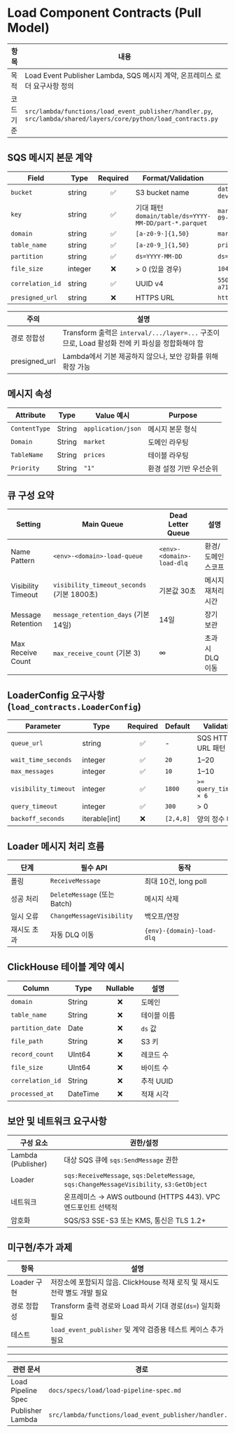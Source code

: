 # Load Component Contracts (Pull Model)

| 항목 | 내용 |
|------|------|
| 목적 | Load Event Publisher Lambda, SQS 메시지 계약, 온프레미스 로더 요구사항 정의 |
| 코드 기준 | `src/lambda/functions/load_event_publisher/handler.py`, `src/lambda/shared/layers/core/python/load_contracts.py` |

## SQS 메시지 본문 계약

| Field | Type | Required | Format/Validation | Example |
|-------|------|:--------:|------------------|---------|
| `bucket` | string | ✅ | S3 bucket name | `data-pipeline-curated-dev` |
| `key` | string | ✅ | 기대 패턴 `domain/table/ds=YYYY-MM-DD/part-*.parquet` | `market/prices/ds=2025-09-10/part-001.parquet` |
| `domain` | string | ✅ | `[a-z0-9-]{1,50}` | `market` |
| `table_name` | string | ✅ | `[a-z0-9_]{1,50}` | `prices` |
| `partition` | string | ✅ | `ds=YYYY-MM-DD` | `ds=2025-09-10` |
| `file_size` | integer | ❌ | > 0 (있을 경우) | `1048576` |
| `correlation_id` | string | ✅ | UUID v4 | `550e8400-e29b-41d4-a716-446655440000` |
| `presigned_url` | string | ❌ | HTTPS URL | `https://...` |

| 주의 | 설명 |
|------|------|
| 경로 정합성 | Transform 출력은 `interval/.../layer=...` 구조이므로, Load 활성화 전에 키 파싱을 정합화해야 함 |
| presigned_url | Lambda에서 기본 제공하지 않으나, 보안 강화를 위해 확장 가능 |

## 메시지 속성

| Attribute | Type | Value 예시 | Purpose |
|-----------|------|------------|---------|
| `ContentType` | String | `application/json` | 메시지 본문 형식 |
| `Domain` | String | `market` | 도메인 라우팅 |
| `TableName` | String | `prices` | 테이블 라우팅 |
| `Priority` | String | `"1"` | 환경 설정 기반 우선순위 |

## 큐 구성 요약

| Setting | Main Queue | Dead Letter Queue | 설명 |
|---------|------------|-------------------|------|
| Name Pattern | `<env>-<domain>-load-queue` | `<env>-<domain>-load-dlq` | 환경/도메인 스코프 |
| Visibility Timeout | `visibility_timeout_seconds` (기본 1800초) | 기본값 30초 | 메시지 재처리 시간 |
| Message Retention | `message_retention_days` (기본 14일) | 14일 | 장기 보관 |
| Max Receive Count | `max_receive_count` (기본 3) | ∞ | 초과 시 DLQ 이동 |

## LoaderConfig 요구사항 (`load_contracts.LoaderConfig`)

| Parameter | Type | Required | Default | Validation |
|-----------|------|:--------:|---------|------------|
| `queue_url` | string | ✅ | - | SQS HTTPS URL 패턴 |
| `wait_time_seconds` | integer | ✅ | `20` | 1–20 |
| `max_messages` | integer | ✅ | `10` | 1–10 |
| `visibility_timeout` | integer | ✅ | `1800` | `>= query_timeout × 6` |
| `query_timeout` | integer | ✅ | `300` | > 0 |
| `backoff_seconds` | iterable[int] | ❌ | `[2,4,8]` | 양의 정수 배열 |

## Loader 메시지 처리 흐름

| 단계 | 필수 API | 동작 |
|------|----------|------|
| 폴링 | `ReceiveMessage` | 최대 10건, long poll |
| 성공 처리 | `DeleteMessage` (또는 Batch) | 메시지 삭제 |
| 일시 오류 | `ChangeMessageVisibility` | 백오프/연장 |
| 재시도 초과 | 자동 DLQ 이동 | `{env}-{domain}-load-dlq` |

## ClickHouse 테이블 계약 예시

| Column | Type | Nullable | 설명 |
|--------|------|:--------:|------|
| `domain` | String | ❌ | 도메인 |
| `table_name` | String | ❌ | 테이블 이름 |
| `partition_date` | Date | ❌ | `ds` 값 |
| `file_path` | String | ❌ | S3 키 |
| `record_count` | UInt64 | ❌ | 레코드 수 |
| `file_size` | UInt64 | ❌ | 바이트 수 |
| `correlation_id` | String | ❌ | 추적 UUID |
| `processed_at` | DateTime | ❌ | 적재 시각 |

## 보안 및 네트워크 요구사항

| 구성 요소 | 권한/설정 |
|-----------|-----------|
| Lambda (Publisher) | 대상 SQS 큐에 `sqs:SendMessage` 권한 |
| Loader | `sqs:ReceiveMessage`, `sqs:DeleteMessage`, `sqs:ChangeMessageVisibility`, `s3:GetObject` |
| 네트워크 | 온프레미스 → AWS outbound (HTTPS 443). VPC 엔드포인트 선택적 |
| 암호화 | SQS/S3 SSE-S3 또는 KMS, 통신은 TLS 1.2+ |

## 미구현/추가 과제

| 항목 | 설명 |
|------|------|
| Loader 구현 | 저장소에 포함되지 않음. ClickHouse 적재 로직 및 재시도 전략 별도 개발 필요 |
| 경로 정합성 | Transform 출력 경로와 Load 파서 기대 경로(`ds=`) 일치화 필요 |
| 테스트 | `load_event_publisher` 및 계약 검증용 테스트 케이스 추가 필요 |

---

| 관련 문서 | 경로 |
|----------|------|
| Load Pipeline Spec | `docs/specs/load/load-pipeline-spec.md` |
| Publisher Lambda | `src/lambda/functions/load_event_publisher/handler.py` |
